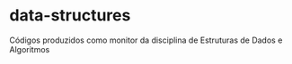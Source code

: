 # data-structures
Códigos produzidos como monitor da disciplina de Estruturas de Dados e Algoritmos
